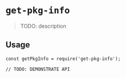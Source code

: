 # `get-pkg-info`

> TODO: description

## Usage

```
const getPkgInfo = require('get-pkg-info');

// TODO: DEMONSTRATE API
```
